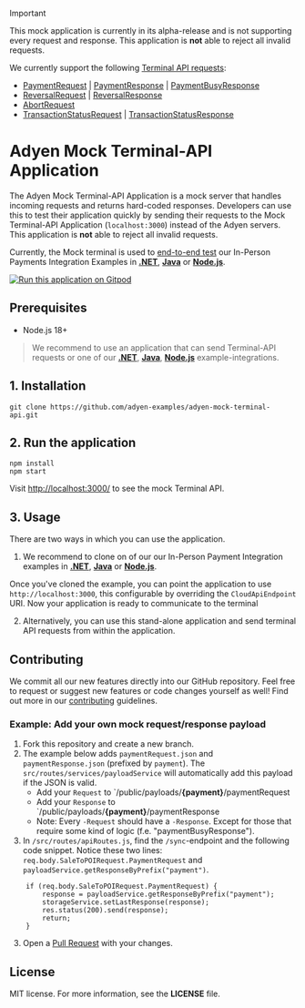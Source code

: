 > [!IMPORTANT]
> This mock application is currently in its alpha-release and is not supporting every request and response. This application is **not** able to reject all invalid requests.
>
> We currently support the following [Terminal API requests](https://docs.adyen.com/point-of-sale/design-your-integration/terminal-api/):
> - [PaymentRequest](https://docs.adyen.com/point-of-sale/design-your-integration/terminal-api/terminal-api-reference/#comadyennexopaymentrequest) | [PaymentResponse](https://docs.adyen.com/point-of-sale/design-your-integration/terminal-api/terminal-api-reference/#comadyennexopaymentresponse) |  [PaymentBusyResponse](https://docs.adyen.com/point-of-sale/design-your-integration/terminal-api/terminal-api-reference/#comadyennexopaymentresponse) 
> - [ReversalRequest](https://docs.adyen.com/point-of-sale/design-your-integration/terminal-api/terminal-api-reference/#comadyennexoreversalrequest) | [ReversalResponse](https://docs.adyen.com/point-of-sale/design-your-integration/terminal-api/terminal-api-reference/#comadyennexoreversalresponse)
> - [AbortRequest](https://docs.adyen.com/point-of-sale/design-your-integration/terminal-api/terminal-api-reference/#comadyennexoabortrequest)
> - [TransactionStatusRequest](https://docs.adyen.com/point-of-sale/design-your-integration/terminal-api/terminal-api-reference/#comadyennexotransactionstatusrequest)  | [TransactionStatusResponse](https://docs.adyen.com/point-of-sale/design-your-integration/terminal-api/terminal-api-reference/#comadyennexotransactionstatusresponse)


# Adyen Mock Terminal-API Application
The Adyen Mock Terminal-API Application is a mock server that handles incoming requests and returns hard-coded responses.
Developers can use this to test their application quickly by sending their requests to the Mock Terminal-API Application (`localhost:3000`) instead of the Adyen servers.
This application is **not** able to reject all invalid requests.

Currently, the Mock terminal is used to [end-to-end test](https://github.com/adyen-examples/adyen-testing-suite/tree/main/tests/in-person-payments) our In-Person Payments Integration Examples in [**.NET**](https://github.com/adyen-examples/adyen-dotnet-online-payments/tree/main/in-person-payments-example), [**Java**](https://github.com/adyen-examples/adyen-java-spring-online-payments/tree/main/in-person-payments-example) or [**Node.js**](https://github.com/adyen-examples/adyen-node-online-payments/tree/main/in-person-payments-example).


[![Run this application on Gitpod](https://gitpod.io/button/open-in-gitpod.svg)](https://gitpod.io/#https://github.com/adyen-examples/adyen-mock-terminal-api)


## Prerequisites
- Node.js 18+ 

> We recommend to use an application that can send Terminal-API requests or one of our [**.NET**](https://github.com/adyen-examples/adyen-dotnet-online-payments/tree/main/in-person-payments-example), [**Java**](https://github.com/adyen-examples/adyen-java-spring-online-payments/tree/main/in-person-payments-example), [**Node.js**](https://github.com/adyen-examples/adyen-node-online-payments/tree/main/in-person-payments-example) example-integrations.

## 1. Installation

```
git clone https://github.com/adyen-examples/adyen-mock-terminal-api.git
```


## 2. Run the application

```
npm install
npm start
```

Visit [http://localhost:3000/](http://localhost:3000/) to see the mock Terminal API.

## 3. Usage

There are two ways in which you can use the application.

1. We recommend to clone on of our our In-Person Payment Integration examples in [**.NET**](https://github.com/adyen-examples/adyen-dotnet-online-payments/tree/main/in-person-payments-example), [**Java**](https://github.com/adyen-examples/adyen-java-spring-online-payments/tree/main/in-person-payments-example) or [**Node.js**](https://github.com/adyen-examples/adyen-node-online-payments/tree/main/in-person-payments-example).

Once you've cloned the example, you can point the application to use `http://localhost:3000`, this configurable by overriding the `CloudApiEndpoint` URI. Now your application is ready to communicate to the terminal


2. Alternatively, you can use this stand-alone application and send terminal API requests from within the application.



## Contributing

We commit all our new features directly into our GitHub repository. Feel free to request or suggest new features or code changes yourself as well! Find out more in our [contributing](https://github.com/adyen-examples/.github/blob/main/CONTRIBUTING.md) guidelines.


### Example: Add your own mock request/response payload

1. Fork this repository and create a new branch.
2. The example below adds `paymentRequest.json` and `paymentResponse.json` (prefixed by `payment`). The `src/routes/services/payloadService` will automatically add this payload if the JSON is valid.
   - Add your `Request` to `/public/payloads/**{payment}**/paymentRequest
   - Add your `Response` to `/public/payloads/**{payment}**/paymentResponse
   - Note: Every `-Request` should have a `-Response`. Except for those that require some kind of logic (f.e. "paymentBusyResponse").
3. In `/src/routes/apiRoutes.js`, find the `/sync`-endpoint and the following code snippet. Notice these two lines: `req.body.SaleToPOIRequest.PaymentRequest` and `payloadService.getResponseByPrefix("payment")`.

```
    if (req.body.SaleToPOIRequest.PaymentRequest) {
        response = payloadService.getResponseByPrefix("payment");
        storageService.setLastResponse(response);
        res.status(200).send(response);
        return;
    }
```
3. Open a [Pull Request](https://github.com/adyen-examples/adyen-mock-terminal-api/compare) with your changes.




## License

MIT license. For more information, see the **LICENSE** file.
